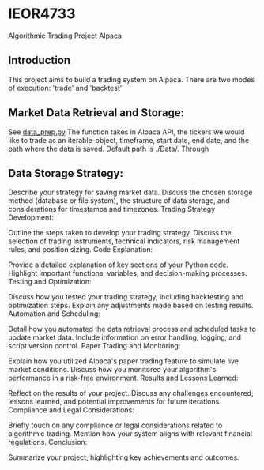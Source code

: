 # IEOR4733
Algorithmic Trading Project Alpaca

## Introduction
  This project aims to build a trading system on Alpaca. There are two modes of execution: 'trade' and 'backtest'

## Market Data Retrieval and Storage:
  See [data_prep.py](data_prep.py)
  The function takes in Alpaca API, the tickers we would like to trade as an iterable-object, timeframe, start date, end date, and the path where the data is saved. Default path is ./Data/. Through 
  

## Data Storage Strategy:
  Describe your strategy for saving market data. Discuss the chosen storage method (database or file system), the structure of data storage, and considerations for timestamps and timezones.
Trading Strategy Development:

Outline the steps taken to develop your trading strategy. Discuss the selection of trading instruments, technical indicators, risk management rules, and position sizing.
Code Explanation:

Provide a detailed explanation of key sections of your Python code. Highlight important functions, variables, and decision-making processes.
Testing and Optimization:

Discuss how you tested your trading strategy, including backtesting and optimization steps. Explain any adjustments made based on testing results.
Automation and Scheduling:

Detail how you automated the data retrieval process and scheduled tasks to update market data. Include information on error handling, logging, and script version control.
Paper Trading and Monitoring:

Explain how you utilized Alpaca's paper trading feature to simulate live market conditions. Discuss how you monitored your algorithm's performance in a risk-free environment.
Results and Lessons Learned:

Reflect on the results of your project. Discuss any challenges encountered, lessons learned, and potential improvements for future iterations.
Compliance and Legal Considerations:

Briefly touch on any compliance or legal considerations related to algorithmic trading. Mention how your system aligns with relevant financial regulations.
Conclusion:

Summarize your project, highlighting key achievements and outcomes.
